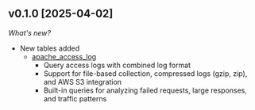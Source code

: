 ## v0.1.0 [2025-04-02]

_What's new?_

- New tables added
  - [apache_access_log](https://hub.tailpipe.io/plugins/turbot/apache/tables/apache_access_log)
    - Query access logs with combined log format
    - Support for file-based collection, compressed logs (gzip, zip), and AWS S3 integration
    - Built-in queries for analyzing failed requests, large responses, and traffic patterns
